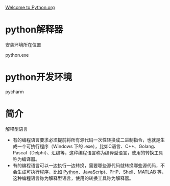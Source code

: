 [Welcome to Python.org](https://www.python.org/)



# python解释器

安装环境所在位置

python.exe



# python开发环境

pycharm



# 简介

解释型语言

- 有的编程语言要求必须提前将所有源代码一次性转换成二进制指令，也就是生成一个可执行程序（Windows 下的 .exe），比如C语言、C++、Golang、Pascal（Delphi）、汇编等，这种编程语言称为编译型语言，使用的转换工具称为编译器。
- 有的编程语言可以一边执行一边转换，需要哪些源代码就转换哪些源代码，不会生成可执行程序，比如 [Python](https://so.csdn.net/so/search?q=Python&spm=1001.2101.3001.7020)、JavaScript、PHP、Shell、MATLAB 等，这种编程语言称为解释型语言，使用的转换工具称为解释器。
